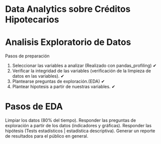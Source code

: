 # Data Analytics sobre Créditos Hipotecarios
# Analisis Exploratorio de Datos
Pasos de preparación
1. Seleccionar las variables a analizar (Realizado con pandas_profiling) ✔
2. Verificar la integridad de las variables (verificación de la limpieza de datos en las variables). ✔
3. Plantearse preguntas de exploración.(EDA) ✔
4. Plantear hipotesis a partir de nuestras variables. ✔

# Pasos de EDA
Limpiar los datos (80% del tiempo).
Responder las preguntas de exploración a partir de los datos (indicadores y gráficas).
Responder las hipótesis (Tests estadísticos | estadística descriptiva).
Generar un reporte de resultados para el público en general.
